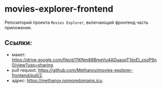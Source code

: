 # movies-explorer-frontend

Репозиторий проекта `Movies Explorer`, включающий фронтенд часть приложения.
  
## Ссылки:
- макет: https://drive.google.com/file/d/11KNm88BmeVu4ADuauqT1dxEI_xsoP9n0/view?usp=sharing.
- pull request: https://github.com/Methanoy/movies-explorer-frontend/pull/2.
- адрес: https://methanoy.nomoredomains.icu.
